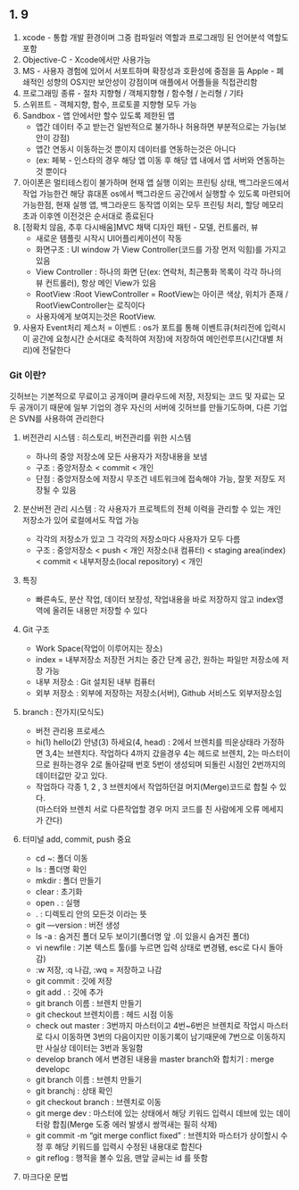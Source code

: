 ## 1. 9

1. xcode - 통합 개발 환경이며 그중 컴파일러 역할과 프로그래밍 된 언어분석 역할도 포함
2. Objective-C - Xcode에서만 사용가능
3. MS - 사용자 경험에 있어서 서포트하며 확장성과 호환성에 중점을 둠
   Apple - 폐쇄적인 성향의 OS지만 보안성이 강점이며 애플에서 어플들을 직접관리함
4. 프로그래밍 종류 - 절차 지향형 / 객체지향형 / 함수형 / 논리형 / 기타
5. 스위프트 - 객체지향, 함수, 프로토콜 지향형 모두 가능
6. Sandbox - 앱 안에서만 할수 있도록 제한된 앱
   - 앱간 데이터 주고 받는건 일반적으로 불가하나 허용하면 부분적으로는 가능(보안이 강점)
   - 앱간 연동시 이동하는것 뿐이지 데이터를 연동하는것은 아니다 
   - (ex: 페북 - 인스타의 경우 해당 앱 이동 후 해당 앱 내에서 앱 서버와 연동하는 것 뿐이다
8. 아이폰은 멀티테스킹이 불가하며 현재 앱 실행 이외는 프린팅 상태, 
   백그라운드에서 작업 가능한건 해당 휴대폰 os에서 백그라운드 공간에서 실행할 수 있도록 마련되어 가능한점, 현재 실행 앱, 백그라운드 동작앱 이외는 모두 프린팅 처리, 할당 메모리 초과 이후엔 이전것은 순서대로 종료된다
9. [정확치 않음, 추후 다시배움]MVC 채택 디자인 패턴 - 모델, 컨트롤러, 뷰 
   - 새로운 템플릿 시작시 UI어플리케이션이 작동
   - 화면구조 : UI window 가 View Controller(코드를 가장 먼저 익힘)를 가지고 있음
   - View Controller : 하나의 화면 단(ex: 연락처, 최근통화 목록이 각각 하나의 뷰 컨트롤러), 항상 메인 View가 있음
   - RootView :Root ViewController = RootView는 아이콘 색상, 위치가 존재 / RootViewController는 로직이다
   - 사용자에게 보여지는것은 RootView. 
10. 사용자 Event처리 제스처 = 이벤트 : os가 포트를 통해 이벤트큐(처리전에 입력시 이 공간에 요청시간 순서대로 축적하여 저장)에 저장하여 메인런루프(시간대별 처리)에 전달한다

### Git 이란?

깃허브는 기본적으로 무료이고 공개이며 클라우드에 저장, 저장되는 코드 및 자료는 
모두 공개이기 때문에 일부 기업의 경우 자신의 서버에 깃허브를 만들기도하며, 
다른 기업은 SVN를 사용하여 관리한다

1. 버전관리 시스템 : 히스토리, 버전관리를 위한 시스템
   - 하나의 중앙 저장소에 모든 사용자가 저장내용을 보냄
   - 구조 : 중앙저장소 < commit < 개인
   - 단점 : 중앙저장소에 저장시 무조건 네트워크에 접속해야 가능, 잘못 저장도 저장될 수 있음

2. 분산버전 관리 시스템 : 각 사용자가 프로젝트의 전체 이력을 관리할 수 있는 개인 저장소가 있어 로컬에서도 작업 가능
   - 각각의 저장소가 있고 그 각각의 저장소마다 사용자가 모두 다름
   - 구조 : 중앙저장소 < push < 개인 저장소(내 컴퓨터) < staging area(index) < commit < 내부저장소(local repository) < 개인

3. 특징
   - 빠른속도, 분산 작업, 데이터 보장성, 작업내용을 바로 저장하지 않고 index영역에 올려둔 내용만 저장할 수 있다
   
4. Git 구조
   - Work Space(작업이 이루어지는 장소)
   - index = 내부저장소 저장전 거치는 중간 단계 공간, 원하는 파일만 저장소에 저장 가능
   - 내부 저장소 : Git 설치된 내부 컴퓨터
   - 외부 저장소 : 외부에 저장하는 저장소(서버), Github 서비스도 외부저장소임

5. branch : 잔가지(모식도)
   - 버전 관리용 프로세스 
   - hi(1) hello(2) 안녕(3) 하세요(4, head) : 2에서 브렌치를 띄운상태라 가정하면 3,4는 브렌치다. 작업하다 4까지 갔을경우 4는 헤드로 브렌치, 2는 마스터이므로 원하는경우 2로 돌아갈때 번호 5번이 생성되며 되돌린 시점인 2번까지의 데이터값만 갖고 있다.
   - 작업하다 각종 1, 2 , 3 브렌치에서 작업하던걸 머지(Merge)코드로 합칠 수 있다.     
     (마스터와 브렌치 서로 다른작업할 경우 머지 코드를 친 사람에게 오류 메세지가 간다)

6. 터미널 add, commit, push 중요
   - cd ~: 폴더 이동
   - ls : 폴더명 확인
   - mkdir : 폴더 만들기
   - clear : 초기화
   - open . : 실행
   - . : 디렉토리 안의 모든것 이라는 뜻
   - git —version : 버전 생성
   - ls -a : 숨겨진 폴더 모두 보이기(폴더명 앞 .이 있을시 숨겨진 폴더)
   - vi newfile : 기본 텍스트 툴(i를 누르면 입력 상태로 변경됌, esc로 다시 돌아감)
   - :w 저장, :q 나감, :wq = 저장하고 나감
   - git commit : 깃에 저장
   - git add . : 깃에 추가
   - git branch 이름 : 브렌치 만들기
   - git checkout 브렌치이름 : 헤드 시점 이동
   - check out master : 3번까지 마스터이고 4번~6번은 브렌치로 작업시 마스터로 다시 이동하면 3번의 다음이지만 이동기록이 남기때문에 7번으로 이동하지만 사실상 데이터는 3번과 동일함
   - develop branch 에서 변경된 내용을 master branch와 합치기 : merge developc
   - git branch 이름 : 브렌치 만들기
   - git branchj : 상태 확인
   - git checkout branch : 브렌치로 이동
   - git merge dev : 마스터에 있는 상태에서 해당 키워드 입력시 데브에 있는 데이터랑 합침(Merge 도중 에러 발생시 쌍꺽새는 필히 삭제)
   - git commit -m “git merge conflict fixed” : 브렌치와 마스터가 상이할시 수정 후 해당 키워드를 입력시 수정된 내용대로 합친다
   - git reflog : 행적을 볼수 있음, 맨앞 글씨는 id 를 뜻함

7. 마크다운 문법